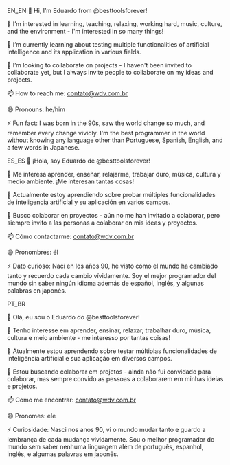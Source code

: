 EN_EN
👋 Hi, I’m Eduardo from @besttoolsforever!

👀 I’m interested in learning, teaching, relaxing, working hard, music, culture, and the environment - I'm interested in so many things!

🌱 I’m currently learning about testing multiple functionalities of artificial intelligence and its application in various fields.

💞️ I’m looking to collaborate on projects - I haven't been invited to collaborate yet, but I always invite people to collaborate on my ideas and projects.

📫 How to reach me: contato@wdv.com.br

😄 Pronouns: he/him

⚡ Fun fact: I was born in the 90s, saw the world change so much, and remember every change vividly. I'm the best programmer in the world without knowing any language other than Portuguese, Spanish, English, and a few words in Japanese.


ES_ES
👋 ¡Hola, soy Eduardo de @besttoolsforever!

👀 Me interesa aprender, enseñar, relajarme, trabajar duro, música, cultura y medio ambiente. ¡Me interesan tantas cosas!

🌱 Actualmente estoy aprendiendo sobre probar múltiples funcionalidades de inteligencia artificial y su aplicación en varios campos.

💞️ Busco colaborar en proyectos - aún no me han invitado a colaborar, pero siempre invito a las personas a colaborar en mis ideas y proyectos.

📫 Cómo contactarme: contato@wdv.com.br

😄 Pronombres: él

⚡ Dato curioso: Nací en los años 90, he visto cómo el mundo ha cambiado tanto y recuerdo cada cambio vívidamente. Soy el mejor programador del mundo sin saber ningún idioma además de español, inglés, y algunas palabras en japonés.



PT_BR

👋 Olá, eu sou o Eduardo do @besttoolsforever!

👀 Tenho interesse em aprender, ensinar, relaxar, trabalhar duro, música, cultura e meio ambiente - me interesso por tantas coisas!

🌱 Atualmente estou aprendendo sobre testar múltiplas funcionalidades de inteligência artificial e sua aplicação em diversos campos.

💞️ Estou buscando colaborar em projetos - ainda não fui convidado para colaborar, mas sempre convido as pessoas a colaborarem em minhas ideias e projetos.

📫 Como me encontrar: contato@wdv.com.br

😄 Pronomes: ele

⚡ Curiosidade: Nasci nos anos 90, vi o mundo mudar tanto e guardo a lembrança de cada mudança vividamente. Sou o melhor programador do mundo sem saber nenhuma linguagem além de português, espanhol, inglês, e algumas palavras em japonês.
